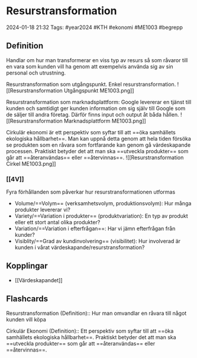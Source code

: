 # Resurstransformation

2024-01-18 21:32
Tags: #year2024 #KTH #ekonomi #ME1003 #begrepp

## Definition

Handlar om hur man transformerar en viss typ av resurs så som råvaror till en vara som kunden vill ha genom att exempelvis använda sig av sin personal och utrustning.

Resurstransformation som utgångspunkt. Enkel resurstransformation.
![[Resurstransformation Utgångspunkt ME1003.png]]

Resurstransformation som marknadsplattform:
Google levererar en tjänst till kunden och samtidigt ger kunden information om sig själv till Google som de säljer till andra företag. Därför finns input och output åt båda hållen.
![[Resurstransformation Marknadsplattform ME1003.png]]

Cirkulär ekonomi är ett perspektiv som syftar till att ==öka samhällets ekologiska hållbarhet==. Man kan uppnå detta genom att hela tiden försöka se produkten som en råvara som fortfarande kan genom gå värdeskapande processen. Praktiskt betyder det att man ska ==utveckla produkter== som går att ==återanvändas== eller ==återvinnas==.
![[Resurstransformation Cirkel ME1003.png]]

### [[4V]]

Fyra förhållanden som påverkar hur resurstransformationen utformas

- Volume/==Volym== (verksamhetsvolym, produktionsvolym): Hur många produkter levererar vi?
- Variety/==Variation i produkter== (produktvariation): En typ av produkt eller ett stort antal olika produkter?
- Variation/==Variation i efterfrågan==: Har vi jämn efterfrågan från kunder?
- Visiblity/==Grad av kundinvolvering== (visibilitet): Hur involverad är kunden i vårat värdeskapande/resurstransformation?

## Kopplingar

- [[Värdeskapandet]]

## Flashcards

Resurstransformation (Definition):: Hur man omvandlar en råvara till något kunden vill köpa
<!--SR:!2024-02-10,11,272!2024-02-13,14,290-->

Cirkulär Ekonomi (Definition):: Ett perspektiv som syftar till att ==öka samhällets ekologiska hållbarhet==. Praktiskt betyder det att man ska ==utveckla produkter== som går att ==återanvändas== eller ==återvinnas==.
<!--SR:!2024-02-23,14,297!2024-02-09,4,277-->
